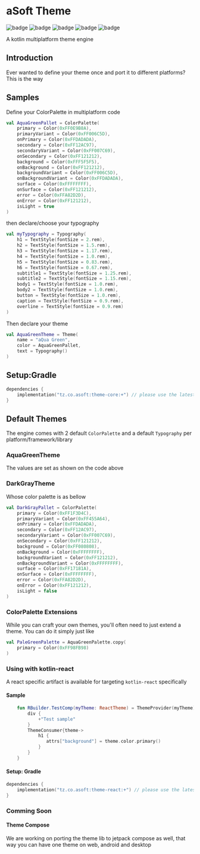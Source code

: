 # aSoft Theme
![badge][badge-maven] ![badge][badge-mpp] ![badge][badge-android] ![badge][badge-js] ![badge][badge-jvm]

A kotlin multiplatform theme engine

## Introduction
Ever wanted to define your theme once and port it to different platforms? This is the way

## Samples
Define your ColorPalette in multiplatform code
```kotlin
val AquaGreenPallet = ColorPalette(
    primary = Color(0xFF0E9B8A),
    primaryVariant = Color(0xFF006C5D),
    onPrimary = Color(0xFFDADADA),
    secondary = Color(0xFF12AC97),
    secondaryVariant = Color(0xFF007C69),
    onSecondary = Color(0xFF121212),
    background = Color(0xFFF5F5F5),
    onBackground = Color(0xFF121212),
    backgroundVariant = Color(0xFF006C5D),
    onBackgroundVariant = Color(0xFFDADADA),
    surface = Color(0xFFFFFFFF),
    onSurface = Color(0xFF121212),
    error = Color(0xFFA82D2D),
    onError = Color(0xFF121212),
    isLight = true
)
```
then declare/choose your typography
```kotlin
val myTypography = Typography(
    h1 = TextStyle(fontSize = 2.rem),
    h2 = TextStyle(fontSize = 1.5.rem),
    h3 = TextStyle(fontSize = 1.17.rem),
    h4 = TextStyle(fontSize = 1.0.rem),
    h5 = TextStyle(fontSize = 0.83.rem),
    h6 = TextStyle(fontSize = 0.67.rem),
    subtitle1 = TextStyle(fontSize = 1.25.rem),
    subtitle2 = TextStyle(fontSize = 1.15.rem),
    body1 = TextStyle(fontSize = 1.0.rem),
    body2 = TextStyle(fontSize = 1.0.rem),
    button = TextStyle(fontSize = 1.0.rem),
    caption = TextStyle(fontSize = 0.9.rem),
    overline = TextStyle(fontSize = 0.9.rem)
)
```

Then declare your theme
```kotlin
val AquaGreenTheme = Theme(
    name = "aQua Green",
    color = AquaGreenPallet,
    text = Typography()
)
```
## Setup:Gradle
```kotlin
dependencies {
    implementation("tz.co.asoft:theme-core:+") // please use the latest version possible
}
```

## Default Themes
The engine comes with 2 default `ColorPalette` and a default `Typography` per platform/framework/library
### AquaGreenTheme
The values are set as shown on the code above

### DarkGrayTheme
Whose color palette is as bellow
```kotlin
val DarkGrayPallet = ColorPalette(
    primary = Color(0xFF1F3D4C),
    primaryVariant = Color(0xFF455A64),
    onPrimary = Color(0xFFDADADA),
    secondary = Color(0xFF12AC97),
    secondaryVariant = Color(0xFF007C69),
    onSecondary = Color(0xFF121212),
    background = Color(0xFF080808),
    onBackground = Color(0xFFFFFFFF),
    backgroundVariant = Color(0xFF121212),
    onBackgroundVariant = Color(0xFFFFFFFF),
    surface = Color(0xFF17181A),
    onSurface = Color(0xFFFFFFFF),
    error = Color(0xFFA82D2D),
    onError = Color(0xFF121212),
    isLight = false
)
``` 

### ColorPalette Extensions
While you can craft your own themes, you'll often need to just extend a theme. You can do it simply just like
```kotlin
val PaleGreenPalette = AquaGreenPalette.copy(
    primary = Color(0xFF98FB98)
)
```

### Using with kotlin-react
A react specific artifact is available for targeting `kotlin-react` specifically
#### Sample
```kotlin
    fun RBuilder.TestComp(myTheme: ReactTheme) = ThemeProvider(myTheme) { 
        div {
            +"Test sample"
        }
        ThemeConsumer{theme->
            h1 {
               attrs["background"] = theme.color.primary() 
            }
        }
    }
```
#### Setup: Gradle
```kotlin
dependencies {
    implementation("tz.co.asoft:theme-react:+") // please use the latest version possible
}
```

### Comming Soon
#### Theme Compose
We are working on porting the theme lib to jetpack compose as well, that way you can have one theme on web, android and desktop

[badge-maven]: https://img.shields.io/maven-central/v/tz.co.asoft/test/1.0.1?style=flat
[badge-mpp]: https://img.shields.io/badge/kotlin-multiplatform-blue?style=flat
[badge-android]: http://img.shields.io/badge/platform-android-brightgreen.svg?style=flat
[badge-js]: http://img.shields.io/badge/platform-js-yellow.svg?style=flat
[badge-jvm]: http://img.shields.io/badge/platform-jvm-orange.svg?style=flat
